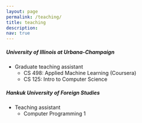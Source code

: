 ```yaml
---
layout: page
permalink: /teaching/
title: teaching
description: 
nav: true
---
```


##### University of Illinois at Urbana-Champaign
- Graduate teaching assistant
    - CS 498: Applied Machine Learning (Coursera)
    - CS 125: Intro to Computer Science

##### Hankuk University of Foreign Studies
- Teaching assistant
    - Computer Programming 1